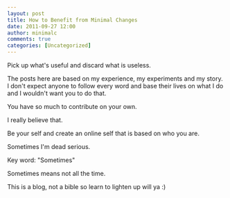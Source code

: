 ```yaml
---
layout: post
title: How to Benefit from Minimal Changes
date: 2011-09-27 12:00
author: minimalc
comments: true
categories: [Uncategorized]
---
```

Pick up what's useful and discard what is useless.

The posts here are based on my experience, my experiments and my story. I don't expect anyone to follow every word and base their lives on what I do and I wouldn't want you to do that.

You have so much to contribute on your own.

I really believe that.

Be your self and create an online self that is based on who you are.

Sometimes I'm dead serious.

Key word: "Sometimes"

Sometimes means not all the time.

This is a blog, not a bible so learn to lighten up will ya :)
